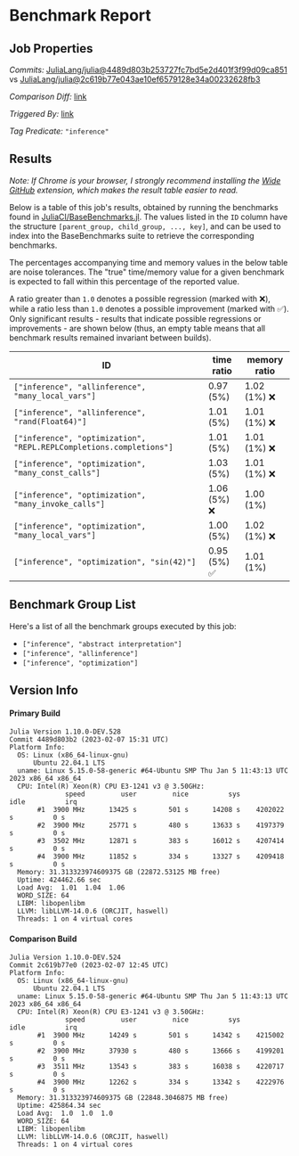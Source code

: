 # Benchmark Report

## Job Properties

*Commits:* [JuliaLang/julia@4489d803b253727fc7bd5e2d401f3f99d09ca851](https://github.com/JuliaLang/julia/commit/4489d803b253727fc7bd5e2d401f3f99d09ca851) vs [JuliaLang/julia@2c619b77e043ae10ef6579128e34a00232628fb3](https://github.com/JuliaLang/julia/commit/2c619b77e043ae10ef6579128e34a00232628fb3)

*Comparison Diff:* [link](https://github.com/JuliaLang/julia/compare/2c619b77e043ae10ef6579128e34a00232628fb3..4489d803b253727fc7bd5e2d401f3f99d09ca851)

*Triggered By:* [link](https://github.com/JuliaLang/julia/pull/48576)

*Tag Predicate:* `"inference"`

## Results

*Note: If Chrome is your browser, I strongly recommend installing the [Wide GitHub](https://chrome.google.com/webstore/detail/wide-github/kaalofacklcidaampbokdplbklpeldpj?hl=en)
extension, which makes the result table easier to read.*

Below is a table of this job's results, obtained by running the benchmarks found in
[JuliaCI/BaseBenchmarks.jl](https://github.com/JuliaCI/BaseBenchmarks.jl). The values
listed in the `ID` column have the structure `[parent_group, child_group, ..., key]`,
and can be used to index into the BaseBenchmarks suite to retrieve the corresponding
benchmarks.

The percentages accompanying time and memory values in the below table are noise tolerances. The "true"
time/memory value for a given benchmark is expected to fall within this percentage of the reported value.

A ratio greater than `1.0` denotes a possible regression (marked with :x:), while a ratio less
than `1.0` denotes a possible improvement (marked with :white_check_mark:). Only significant results - results
that indicate possible regressions or improvements - are shown below (thus, an empty table means that all
benchmark results remained invariant between builds).

| ID | time ratio | memory ratio |
|----|------------|--------------|
| `["inference", "allinference", "many_local_vars"]` | 0.97 (5%)  | 1.02 (1%) :x: |
| `["inference", "allinference", "rand(Float64)"]` | 1.01 (5%)  | 1.01 (1%) :x: |
| `["inference", "optimization", "REPL.REPLCompletions.completions"]` | 1.01 (5%)  | 1.01 (1%) :x: |
| `["inference", "optimization", "many_const_calls"]` | 1.03 (5%)  | 1.01 (1%) :x: |
| `["inference", "optimization", "many_invoke_calls"]` | 1.06 (5%) :x: | 1.00 (1%)  |
| `["inference", "optimization", "many_local_vars"]` | 1.00 (5%)  | 1.02 (1%) :x: |
| `["inference", "optimization", "sin(42)"]` | 0.95 (5%) :white_check_mark: | 1.01 (1%)  |

## Benchmark Group List

Here's a list of all the benchmark groups executed by this job:

- `["inference", "abstract interpretation"]`
- `["inference", "allinference"]`
- `["inference", "optimization"]`

## Version Info

#### Primary Build

```
Julia Version 1.10.0-DEV.528
Commit 4489d803b2 (2023-02-07 15:31 UTC)
Platform Info:
  OS: Linux (x86_64-linux-gnu)
      Ubuntu 22.04.1 LTS
  uname: Linux 5.15.0-58-generic #64-Ubuntu SMP Thu Jan 5 11:43:13 UTC 2023 x86_64 x86_64
  CPU: Intel(R) Xeon(R) CPU E3-1241 v3 @ 3.50GHz: 
              speed         user         nice          sys         idle          irq
       #1  3900 MHz      13425 s        501 s      14208 s    4202022 s          0 s
       #2  3900 MHz      25771 s        480 s      13633 s    4197379 s          0 s
       #3  3502 MHz      12871 s        383 s      16012 s    4207414 s          0 s
       #4  3900 MHz      11852 s        334 s      13327 s    4209418 s          0 s
  Memory: 31.313323974609375 GB (22872.53125 MB free)
  Uptime: 424462.66 sec
  Load Avg:  1.01  1.04  1.06
  WORD_SIZE: 64
  LIBM: libopenlibm
  LLVM: libLLVM-14.0.6 (ORCJIT, haswell)
  Threads: 1 on 4 virtual cores

```

#### Comparison Build

```
Julia Version 1.10.0-DEV.524
Commit 2c619b77e0 (2023-02-07 12:45 UTC)
Platform Info:
  OS: Linux (x86_64-linux-gnu)
      Ubuntu 22.04.1 LTS
  uname: Linux 5.15.0-58-generic #64-Ubuntu SMP Thu Jan 5 11:43:13 UTC 2023 x86_64 x86_64
  CPU: Intel(R) Xeon(R) CPU E3-1241 v3 @ 3.50GHz: 
              speed         user         nice          sys         idle          irq
       #1  3900 MHz      14249 s        501 s      14342 s    4215002 s          0 s
       #2  3900 MHz      37930 s        480 s      13666 s    4199201 s          0 s
       #3  3511 MHz      13543 s        383 s      16038 s    4220717 s          0 s
       #4  3900 MHz      12262 s        334 s      13342 s    4222976 s          0 s
  Memory: 31.313323974609375 GB (22848.3046875 MB free)
  Uptime: 425864.34 sec
  Load Avg:  1.0  1.0  1.0
  WORD_SIZE: 64
  LIBM: libopenlibm
  LLVM: libLLVM-14.0.6 (ORCJIT, haswell)
  Threads: 1 on 4 virtual cores

```
